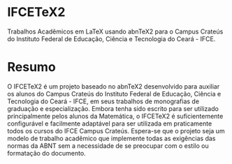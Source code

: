 # IFCETeX2
Trabalhos Acadêmicos em LaTeX usando abnTeX2 para o Campus Crateús do Instituto Federal de Educação, Ciência e Tecnologia do Ceará - IFCE.
# Resumo
O IFCETeX2 é um projeto baseado no abnTeX2 desenvolvido para auxiliar os alunos do Campus Crateús do Instituto Federal de Educação, Ciência e Tecnologia do Ceará - IFCE, em seus trabalhos de monografias de graduação e especialização. Embora tenha sido escrito para ser utilizado principalmente pelos alunos da Matemática, o IFCETeX2 é suficientemente configurável e facilmente adaptável para ser utilizada em praticamente todos os cursos do IFCE Campus Crateús. Espera-se que o projeto seja um modelo de trabalho acadêmico que implemente todas as exigências das normas da ABNT sem a necessidade de se preocupar com o estilo ou formatação do documento.
